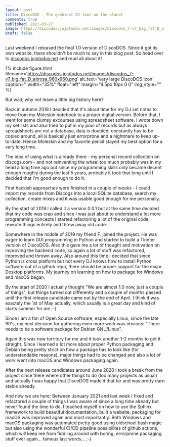 ```yaml
---
layout: post
title: DiscoDOS - The geekiest DJ tool on the planet
comments: true
published: 2021-03-27
image: https://discodos.jojotodos.net/images/discodos_7-v7_big_fat_D_altrosa_960x960.png
draft: false
---
```


Last weekend I released the final 1.0 version of DiscoDOS. Since it got its
own website, there shouldn't be much to say in this blog post. So head over
to [discodos.jojotodos.net](https://discodos.jojotodos.net) and read all
about it!

{% include figure.html filename='https://discodos.jojotodos.net/images/discodos_7-v7_big_fat_D_altrosa_960x960.png' alt_text='very large DiscoDOS icon' caption='' width="35%" float="left" margin="4.5px 10px 0 0" img_style="" %}

But wait, why not leave a little big history here?

Back in autumn 2018 I decided that it's about time for my DJ set notes to
move from my Moleskin notebook to a proper digital version. Before that, I
went for some clumsy excourses using spreadsheet software. I wrote down my
set lists and also tried to put in my pool of records but as always
spreadsheets are not a database, data is doubled, constantly has to be
copied around, all is basically just errorprone and a nightmare to keep
up-to-date. Hence Moleskin and my favorite pencil stayed my best option for a
very long time.

The idea of using what is already there - my personal record collection on
discogs.com - and not reinventing the wheel too much probably was in my head
a long time ago but since my programming skills only became decent enough
roughly during the last 5 years, probably it took that long until I decided
that I'm good enough to do it.

First hackish approaches were finished in a couple of weeks - I
could import my records from Discogs into a local SQLite database, search my
collection, create mixes and it was usable good enough for
me personally.

By the start of 2019 I called it a version 0.0.1 but at the same time decided
that my code was crap and since I was just about to understand a lot more
programming concepts I started refactoring a lot of the original code,
rewrote things entirely and threw away old code.

Somewhere in the middle of 2019 my friend F. joined the project. He was eager
to learn GUI programming in Python and started to build a Tkinter version of
DiscoDOS. Also this gave me a lot of thought and motivation on improving the
backend code, so again a lot of stuff was refactored, improved and thrown
away. Also around this time I decided that since Python is cross platform but
not every DJ knows how to install Python software out of a github repo, there
should be proper support for the major Desktop platforms. My journey on
learning on how to package for Windows and macOS began.

By the start of 2020 I actually thought "We are almost 1.0 now, just a couple
of things", but things turned out differently and a couple of months passed
until the first release candidate came out by the end of April. I think it
was exactely the 1st of May actually, which usually is a great day and kind
of starts summer for me ;-)

Since I am a fan of Open Source software, especially Linux, since the late
90's, my next decision for gathering even more work was obvious: "There needs
to be a software package for Debian GNU/Linux".

Again this was new territory for me and it took another 1-2 months to get it
straight. Since I learned a lot more about proper Python packaging and Debian
being pretty strict on how a package has to look like (for understandable
reasons), major things had to be changed and also a lot of work went into
macOS and Windows packaging again.

After the next release candidates around June 2020 I took a break from the
project since there where other things to do (too many projects as usual) and
actually I was happy that DiscoDOS made it that far and was pretty darn
stable already.

And now we are here: Between January 2021 and last week I fixed and
refactored a couple of things I was aware of since a long time already but
never found the time to do. I teached myself on how to use the Sphinx
framework to build beautiful documentation, built a website, packaging for
macOS was improved again and most importantly: Both Windows and macOS
packaging was automated pretty good using oldschool bash magic but also using
the wonderful CI/CD pipeline possibilites of github actions, which will keep
me from fiddling around with boring, errorprone packaging stuff ever
again... famous last words... ;-)
